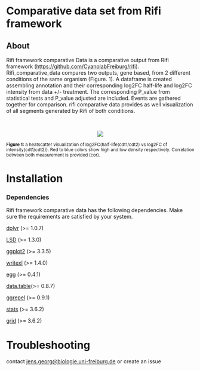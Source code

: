 # Comparative data set from Rifi framework

## About

Rifi framework comparative Data is a comparative output from Rifi framework
(https://github.com/CyanolabFreiburg/rifi). Rifi_comparative_data compares 
two outputs, gene based, from 2 different conditions of the same organism 
(Figure. 1). A dataframe is created assembling annotation and their
corresponding log2FC half-life and log2FC intensity from data +/- treatment. 
The corresponding P_value from statistical tests and P_value adjusted are 
included. Events are gathered together for comparison. 
rifi comparative data provides as well visualization of all segments 
generated by Rifi of both conditions.

<br/>
<p align="center">
  <img src="https://github.com/CyanolabFreiburg/rifi_comparative_data/log2FC_readme.png"/>
</p>

<sub>  
<b>Figure 1:</b> a heatscatter visualization of log2FC(half-life(cdt1/cdt2) vs 
log2FC of intensity(cdt1/cdt2)). Red to blue colors show high and low density
respectively. Correlation between both measurement is provided (cor).
</sub>

<br/>

# Installation 

### Dependencies

Rifi framework comparative data has the following dependencies. Make sure the 
requirements are satisfied by your system. 

  
  [dplyr](https://www.rdocumentation.org/packages/dplyr/versions/0.7.8) (>= 1.0.7)
  
  [LSD](https://www.rdocumentation.org/packages/ScottKnott/versions/1.3-0/) (>= 1.3.0)
  
  [ggplot2](https://ggplot2.tidyverse.org/) (>= 3.3.5)
  
  [writexl](https://www.rdocumentation.org/packages/writexl/versions/1.4.0/) (>= 1.4.0)
  
  [egg](https://www.rdocumentation.org/packages/scales/versions/0.4.1) (>= 0.4.1)
    
  [data.table](https://www.rdocumentation.org/packages/msSPChelpR/versions/0.8.7/)(>= 0.8.7)
  
  [ggrepel](https://www.rdocumentation.org/packages/ggrepel/versions/0.9.1/) (>= 0.9.1) 
  
  [stats](https://rdocumentation.org/packages/stats/versions/3.6.2) (>= 3.6.2) 
  
  [grid](https://www.rdocumentation.org/packages/graphics/versions/3.6.2/topics/grid) (>= 3.6.2) 


# Troubleshooting

contact jens.georg@biologie.uni-freiburg.de or create an issue
